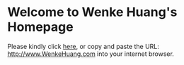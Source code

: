 # Welcome to Wenke Huang's Homepage
Please kindly click [here](http://www.WenkeHuang.com), or copy and paste the URL: http://www.WenkeHuang.com into your internet browser.